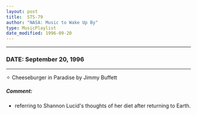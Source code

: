 ```yaml
---
layout: post
title:  STS-79
author: "NASA: Music to Wake Up By"
type: MusicPlaylist
date_modified: 1996-09-20
---
```


----
### DATE: September 20, 1996
----
✧ Cheeseburger in Paradise by Jimmy Buffett

##### Comment:
* referring to Shannon Lucid's thoughts of her diet after returning to Earth.
